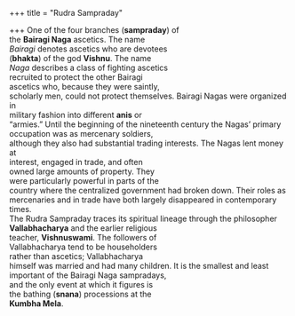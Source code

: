 +++
title = "Rudra Sampraday"

+++
One of the four branches (**sampraday**) of  
the **Bairagi Naga** ascetics. The name  
*Bairagi* denotes ascetics who are devotees  
(**bhakta**) of the god **Vishnu**. The name  
*Naga* describes a class of fighting ascetics  
recruited to protect the other Bairagi  
ascetics who, because they were saintly,  
scholarly men, could not protect themselves. Bairagi Nagas were organized in  
military fashion into different **anis** or  
“armies.” Until the beginning of the nineteenth century the Nagas’ primary occupation was as mercenary soldiers,  
although they also had substantial trading interests. The Nagas lent money at  
interest, engaged in trade, and often  
owned large amounts of property. They  
were particularly powerful in parts of the  
country where the centralized government had broken down. Their roles as  
mercenaries and in trade have both largely disappeared in contemporary times.  
The Rudra Sampraday traces its spiritual lineage through the philosopher  
**Vallabhacharya** and the earlier religious  
teacher, **Vishnuswami**. The followers of  
Vallabhacharya tend to be householders  
rather than ascetics; Vallabhacharya  
himself was married and had many children. It is the smallest and least important of the Bairagi Naga sampradays,  
and the only event at which it figures is  
the bathing (**snana**) processions at the  
**Kumbha Mela**.